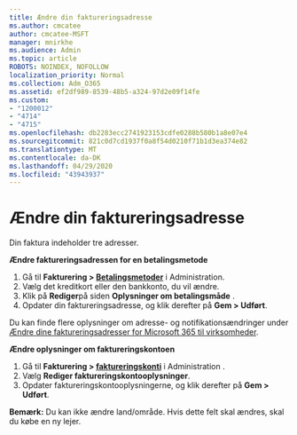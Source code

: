```yaml
---
title: Ændre din faktureringsadresse
ms.author: cmcatee
author: cmcatee-MSFT
manager: mnirkhe
ms.audience: Admin
ms.topic: article
ROBOTS: NOINDEX, NOFOLLOW
localization_priority: Normal
ms.collection: Adm_O365
ms.assetid: ef2df989-8539-48b5-a324-97d2e09f14fe
ms.custom:
- "1200012"
- "4714"
- "4715"
ms.openlocfilehash: db2283ecc2741923153cdfe0288b580b1a8e07e4
ms.sourcegitcommit: 821c0d7cd1937f0a8f54d0210f71b1d3ea374e82
ms.translationtype: MT
ms.contentlocale: da-DK
ms.lasthandoff: 04/29/2020
ms.locfileid: "43943937"
---
```

# <a name="change-your-billing-address"></a>Ændre din faktureringsadresse

Din faktura indeholder tre adresser.

**Ændre faktureringsadressen for en betalingsmetode**

1. Gå til **Fakturering > [Betalingsmetoder](https://go.microsoft.com/fwlink/p/?linkid=2018806)** i Administration.
2. Vælg det kreditkort eller den bankkonto, du vil ændre.
3. Klik på **Rediger**på siden **Oplysninger om betalingsmåde** .
4. Opdater din faktureringsadresse, og klik derefter på **Gem > Udført**.

Du kan finde flere oplysninger om adresse- og notifikationsændringer under [Ændre dine faktureringsadresser for Microsoft 365 til virksomheder](https://docs.microsoft.com/microsoft-365/commerce/billing-and-payments/change-your-billing-addresses?view=o365-worldwide).

**Ændre oplysninger om faktureringskontoen**

1. Gå til **Fakturering > [faktureringskonti](https://admin.microsoft.com/Adminportal/Home?source=applauncher#/BillingAccounts/billing-accounts)** i Administration .
2. Vælg **Rediger faktureringskontooplysninger**.
3. Opdater faktureringskontooplysningerne, og klik derefter på **Gem > Udført**.

**Bemærk:** Du kan ikke ændre land/område. Hvis dette felt skal ændres, skal du købe en ny lejer.
